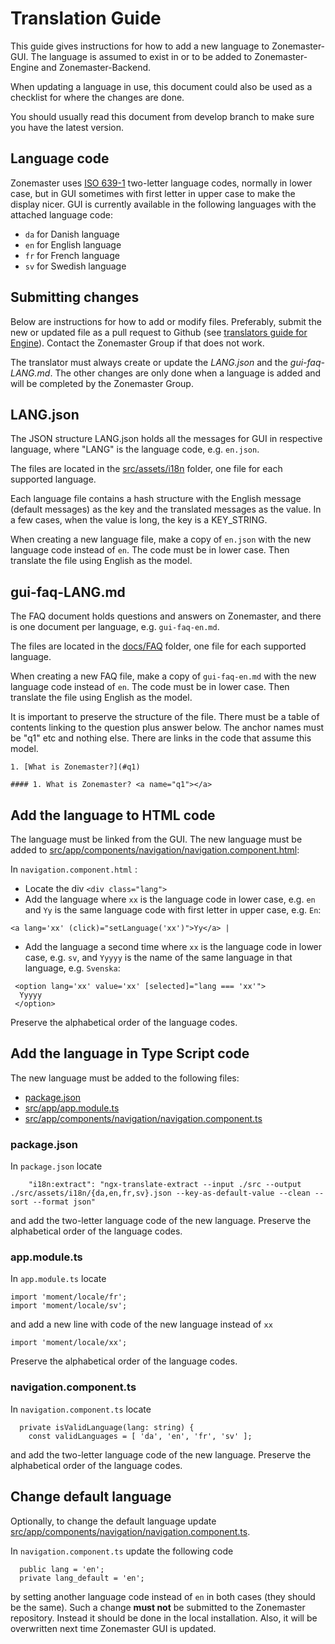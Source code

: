 # Translation Guide

This guide gives instructions for how to add a new language to
Zonemaster-GUI. The language is assumed to exist in or to be added
to Zonemaster-Engine and Zonemaster-Backend.

When updating a language in use, this document could also be used as
a checklist for where the changes are done.

You should usually read this document from develop branch to make
sure you have the latest version.

## Language code

Zonemaster uses [ISO 639-1] two-letter language codes, normally in
lower case, but in GUI sometimes with first letter in upper case
to make the display nicer. GUI is currently available in the
following languages with the attached language code:

* `da` for Danish language
* `en` for English language
* `fr` for French language
* `sv` for Swedish language


## Submitting changes

Below are instructions for how to add or modify files. Preferably,
submit the new or updated file as a pull request to Github (see
[translators guide for Engine]). Contact the Zonemaster Group if
that does not work.

The translator must always create or update the *LANG.json* and 
the *gui-faq-LANG.md*. The other changes are only done when
a language is added and will be completed by the Zonemaster Group.


## LANG.json

The JSON structure LANG.json holds all the messages for GUI in respective
language, where "LANG" is the language code, e.g. `en.json`.

The files are located in the [src/assets/i18n] folder, one file for each
supported language.

Each language file contains a hash structure with the English message
(default messages) as the key and the translated messages as the value. In
a few cases, when the value is long, the key is a KEY_STRING.

When creating a new language file, make a copy of `en.json` with the new
language code instead of `en`. The code must be in lower case. Then
translate the file using English as the model.


## gui-faq-LANG.md

The FAQ document holds questions and answers on Zonemaster, and there
is one document per language, e.g. `gui-faq-en.md`.

The files are located in the [docs/FAQ] folder, one file for each supported
language.

When creating a new FAQ file, make a copy of `gui-faq-en.md` with the new
language code instead of `en`. The code must be in lower case. Then
translate the file using English as the model.

It is important to preserve the structure of the file. There must be a
table of contents linking to the question plus answer below. The anchor
names must be "q1" etc and nothing else. There are links in the code
that assume this model.

```
1. [What is Zonemaster?](#q1)

#### 1. What is Zonemaster? <a name="q1"></a>
```

## Add the language to HTML code

The language must be linked from the GUI. The new language must be added
to [src/app/components/navigation/navigation.component.html]:

In `navigation.component.html` :

  * Locate the div `<div class="lang">`
  * Add the language where `xx` is the language code in lower case, e.g.
    `en` and `Yy` is the same language code with first letter in upper
    case, e.g. `En`:

```
<a lang='xx' (click)="setLanguage('xx')">Yy</a> |
```
  * Add the language a second time where `xx` is the language code in
    lower case, e.g. `sv`, and `Yyyyy` is the name of the same language
    in that language, e.g. `Svenska`:

```
 <option lang='xx' value='xx' [selected]="lang === 'xx'">
  Yyyyy
 </option>
 ```

Preserve the alphabetical order of the language codes.

## Add the language in Type Script code

The new language must be added to the following files:

* [package.json]
* [src/app/app.module.ts]
* [src/app/components/navigation/navigation.component.ts]

### package.json

In `package.json` locate

```
    "i18n:extract": "ngx-translate-extract --input ./src --output ./src/assets/i18n/{da,en,fr,sv}.json --key-as-default-value --clean --sort --format json"
```
and add the two-letter language code of the new language. Preserve
the alphabetical order of the language codes.

### app.module.ts

In `app.module.ts` locate

```
import 'moment/locale/fr';
import 'moment/locale/sv';
```
and add a new line with code of the new language instead of `xx`
```
import 'moment/locale/xx';
```
Preserve the alphabetical order of the language codes.

### navigation.component.ts

In `navigation.component.ts` locate

```
  private isValidLanguage(lang: string) {
    const validLanguages = [ 'da', 'en', 'fr', 'sv' ];
```
and add the two-letter language code of the new language. Preserve
the alphabetical order of the language codes.


## Change default language

Optionally, to change the default language update
[src/app/components/navigation/navigation.component.ts].

In `navigation.component.ts` update the following code
```
  public lang = 'en';
  private lang_default = 'en';
```
by setting another language code instead of `en` in both cases (they
should be the same). Such a change **must not** be submitted to the
Zonemaster repository. Instead it should be done in the local
installation. Also, it will be overwritten next time Zonemaster GUI
is updated.


[ISO 639-1]:                                               https://en.wikipedia.org/wiki/List_of_ISO_639-1_codes
[docs/FAQ]:                                                FAQ
[package.json]:                                            ../package.json
[src/app/app.module.ts]:                                   ../src/app/app.module.ts
[src/app/components/navigation/navigation.component.html]: ../src/app/components/navigation/navigation.component.html
[src/app/components/navigation/navigation.component.ts]:   ../src/app/components/navigation/navigation.component.ts
[src/assets/i18n]:                                         ../src/assets/i18n
[translators guide for Engine]:                            https://github.com/zonemaster/zonemaster-engine/blob/develop/docs/Translation-translators.md


